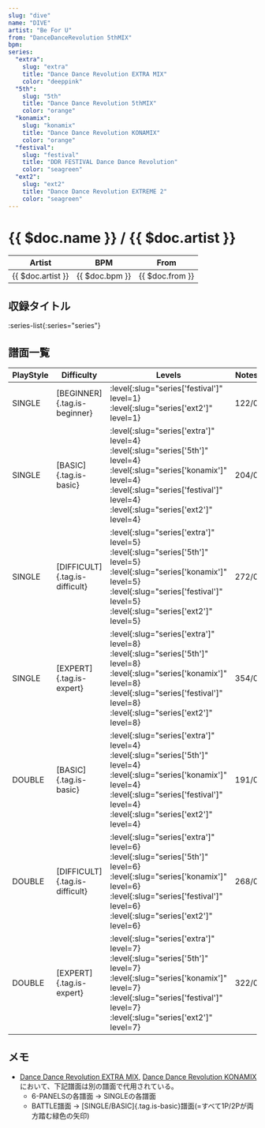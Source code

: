 ```yaml
---
slug: "dive"
name: "DIVE"
artist: "Be For U"
from: "DanceDanceRevolution 5thMIX"
bpm: 
series:
  "extra":
    slug: "extra"
    title: "Dance Dance Revolution EXTRA MIX"
    color: "deeppink"
  "5th":
    slug: "5th"
    title: "Dance Dance Revolution 5thMIX"
    color: "orange"
  "konamix":
    slug: "konamix"
    title: "Dance Dance Revolution KONAMIX"
    color: "orange"
  "festival":
    slug: "festival"
    title: "DDR FESTIVAL Dance Dance Revolution"
    color: "seagreen"
  "ext2":
    slug: "ext2"
    title: "Dance Dance Revolution EXTREME 2"
    color: "seagreen"
---
```


# {{ $doc.name }} / {{ $doc.artist }}

|Artist|BPM|From|
|------|---|----|
|{{ $doc.artist }}|{{ $doc.bpm }}|{{ $doc.from }}|

## 収録タイトル

:series-list{:series="series"}

## 譜面一覧

|PlayStyle|Difficulty|Levels|Notes|Movie|
|---------|----------|------|-----|-----|
|SINGLE|[BEGINNER]{.tag.is-beginner}|:level{:slug="series['festival']" level=1} :level{:slug="series['ext2']" level=1}|122/0||
|SINGLE|[BASIC]{.tag.is-basic}|:level{:slug="series['extra']" level=4} :level{:slug="series['5th']" level=4} :level{:slug="series['konamix']" level=4} :level{:slug="series['festival']" level=4} :level{:slug="series['ext2']" level=4}|204/0||
|SINGLE|[DIFFICULT]{.tag.is-difficult}|:level{:slug="series['extra']" level=5} :level{:slug="series['5th']" level=5} :level{:slug="series['konamix']" level=5} :level{:slug="series['festival']" level=5} :level{:slug="series['ext2']" level=5}|272/0||
|SINGLE|[EXPERT]{.tag.is-expert}|:level{:slug="series['extra']" level=8} :level{:slug="series['5th']" level=8} :level{:slug="series['konamix']" level=8} :level{:slug="series['festival']" level=8} :level{:slug="series['ext2']" level=8}|354/0||
|DOUBLE|[BASIC]{.tag.is-basic}|:level{:slug="series['extra']" level=4} :level{:slug="series['5th']" level=4} :level{:slug="series['konamix']" level=4} :level{:slug="series['festival']" level=4} :level{:slug="series['ext2']" level=4}|191/0||
|DOUBLE|[DIFFICULT]{.tag.is-difficult}|:level{:slug="series['extra']" level=6} :level{:slug="series['5th']" level=6} :level{:slug="series['konamix']" level=6} :level{:slug="series['festival']" level=6} :level{:slug="series['ext2']" level=6}|268/0||
|DOUBLE|[EXPERT]{.tag.is-expert}|:level{:slug="series['extra']" level=7} :level{:slug="series['5th']" level=7} :level{:slug="series['konamix']" level=7} :level{:slug="series['festival']" level=7} :level{:slug="series['ext2']" level=7}|322/0||

## メモ

- [Dance Dance Revolution EXTRA MIX](/series/extra), [Dance Dance Revolution KONAMIX](/series/konamix)において、下記譜面は別の譜面で代用されている。
  - 6-PANELSの各譜面 → SINGLEの各譜面
  - BATTLE譜面 → [SINGLE/BASIC]{.tag.is-basic}譜面(=すべて1P/2Pが両方踏む緑色の矢印)

